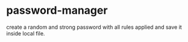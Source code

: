 # password-manager
create a random and strong password with all rules applied and save it inside local file.
